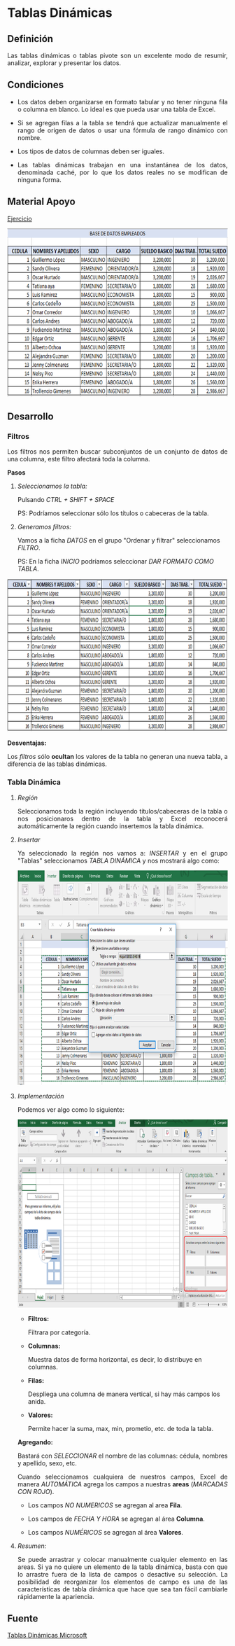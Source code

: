 Tablas Dinámicas
==============

## Definición

<p align="justify">
Las tablas dinámicas o tablas pivote son un excelente modo de resumir, analizar, explorar y presentar los datos.
</p>

## Condiciones

<ul>

<li>
<p align="justify">
Los datos deben organizarse en formato tabular y no tener ninguna fila o columna en blanco. Lo ideal es que pueda usar una tabla de Excel.
</p>
</li>

<li>
<p align="justify">
Si se agregan filas a la tabla se tendrá que actualizar manualmente el rango de origen de datos o usar una fórmula de rango dinámico con nombre.
</p>
</li>

<li>
<p align="justify">
Los tipos de datos de columnas deben ser iguales.
</p>
</li>

<li>
<p align="justify">
Las tablas dinámicas trabajan en una instantánea de los datos, denominada caché, por lo que los datos reales no se modifican de ninguna forma.
</p>
</li>

</ul>

## Material Apoyo

<p align ="justify">
<a href="https://github.com/ginppian/Excel-Tablas_Dinamicas/raw/master/MaterialApoyoTablasDinamicas.xlsx">Ejercicio</a>
</p>

<p align="center">
	<img src="https://github.com/ginppian/Excel-Tablas_Dinamicas/blob/master/img/img1.png" width="687" height="385">
</p>

## Desarrollo

### Filtros

<p align="justify">
Los filtros nos permiten buscar subconjuntos de un conjunto de datos de una columna, este filtro afectará toda la columna.
</p>


<b>Pasos</b>

<ol>
	
<li>
<i>Seleccionamos la tabla:</i>
<p>	
	Pulsando <i>CTRL + SHIFT + SPACE</i>
</p>
<p>
	PS: Podríamos seleccionar sólo los títulos o cabeceras de la tabla.
</p>
</li>

<li>
<i>Generamos filtros:</i>
<p>
Vamos a la ficha <i>DATOS</i> en el grupo "Ordenar y filtrar" seleccionamos <i>FILTRO</i>.
</p>

<p>
	PS: En la ficha <i>INICIO</i> podríamos seleccionar <i>DAR FORMATO COMO TABLA</i>. 
</p>
</li>

</ol>

<p align="center">
	<img src="https://github.com/ginppian/Excel-Tablas_Dinamicas/blob/master/img/img2.png" width="831" height="350">
</p>

<b>Desventajas:</b>

<p align="justify">
Los <i>filtros</i> sólo <b>ocultan</b> los valores de la tabla no generan una nueva tabla, a diferencia de las tablas dinámicas.
</p>

### Tabla Dinámica

<ol>	

<li>
<i>Región</i>
<p align="justify">
Seleccionamos toda la región incluyendo títulos/cabeceras de la tabla o nos posicionaros dentro de la tabla y Excel reconocerá automáticamente la región cuando insertemos la tabla dinámica.</p>
</li>

<li>
<i>Insertar</i>
<p align="justify">
Ya seleccionado la región nos vamos a: <i>INSERTAR</i> y en el grupo "Tablas" seleccionamos <i>TABLA DINÁMICA</i> y nos mostrará algo como:
</p>
<p align="center">
<img src="https://github.com/ginppian/Excel-Tablas_Dinamicas/blob/master/img/img3.png" width="943" height="490">
</p>
</li>

<li>
<i>Implementación</i>
<p align="justify">
Podemos ver algo como lo siguiente:
</p>
<p align="center">
<img src="https://github.com/ginppian/Excel-Tablas_Dinamicas/blob/master/img/img4.5.png" width="1220" height="430">
</p>
</li>

<p align="justify">
<ul>
<li><b>Filtros:</b><p>Filtrara por categoría.</p></li>
<li><b>Columnas:</b><p>Muestra datos de forma horizontal, es decir, lo distribuye en columnas.</p></li>
<li><b>Filas:</b><p>Despliega una columna de manera vertical, si hay más campos los anida.</p></li>
<li><b>Valores:</b><p>Permite hacer la suma, max, min, prometio, etc. de toda la tabla.</p></li>
</ul>
</p>

<b>Agregando: </b>

<p align="justify">
Bastará con <i>SELECCIONAR</i> el nombre de las columnas: cédula, nombres y apellido, sexo, etc.
</p>

<p align="justify">
Cuando seleccionamos cualquiera de nuestros campos, Excel de manera <i>AUTOMÁTICA</i> agrega los campos a nuestras <b>areas</b> (<i>MARCADAS CON ROJO</i>).
</p>

<ul>
<li>
<p align="justify">
Los campos <i>NO NUMERICOS</i> se agregan al area <b>Fila</b>.
</p>
</li>
<li>
<p align="justify">
Los campos de <i>FECHA Y HORA</i> se agregan al área <b>Columna</b>.
</p>
</li>
<li>
<p align="justify">
Los campos <i>NUMÉRICOS</i> se agregan al área <b>Valores</b>.
</p>
</li>
</ul>

<li>
<i>Resumen:</i>
<p align="justify">
Se puede arrastrar y colocar manualmente cualquier elemento en las areas. Si ya no quiere un elemento de la tabla dinámica, basta con que lo arrastre fuera de la lista de campos o desactive su selección. La posibilidad de reorganizar los elementos de campo es una de las características de tabla dinámica que hace que sea tan fácil cambiarle rápidamente la apariencia.
</p>
</li>


</ol>





## Fuente
<p align="justify">
<a href="https://support.office.com/es-es/article/Crear-una-tabla-din%C3%A1mica-para-analizar-datos-de-una-hoja-de-c%C3%A1lculo-a9a84538-bfe9-40a9-a8e9-f99134456576">Tablas Dinámicas Microsoft</a>
</p>

<p align="justify">
<a href="https://www.youtube.com/watch?v=AIipB0FFw7Y&t=1s"
</a>
</p>
